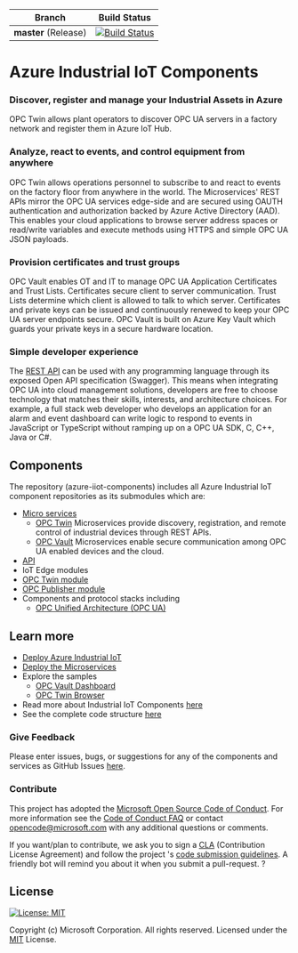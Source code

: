 | Branch                    | Build Status                                                 |
| ------------------------- | ------------------------------------------------------------ |
| **master** (Release)      | [![Build Status](https://msazure.visualstudio.com/One/_apis/build/status/Custom/Azure_IOT/Industrial/Components/ci-azure-iiot-components?branchName=master)](https://msazure.visualstudio.com/One/_build/latest?definitionId=33971&branchName=master) |


# Azure Industrial IoT Components

### Discover, register and manage your Industrial Assets in Azure

OPC Twin allows plant operators to discover OPC UA servers in a factory network and register them in Azure IoT Hub.  

### Analyze, react to events, and control equipment from anywhere

OPC Twin allows operations personnel to subscribe to and react to events on the factory floor from anywhere in the world. The Microservices' REST APIs mirror the OPC UA services edge-side and are secured using OAUTH authentication and authorization backed by Azure Active Directory (AAD).  This enables your cloud applications to browse server address spaces or read/write variables and execute methods using HTTPS and simple OPC UA JSON payloads.  

### Provision certificates and trust groups

OPC Vault enables OT and IT to manage OPC UA Application Certificates and Trust Lists.  Certificates secure client to server communication. Trust Lists determine which client is allowed to talk to which server.  Certificates and private keys can be issued and continuously renewed to keep your OPC UA server endpoints secure.  OPC Vault  is built on Azure Key Vault which guards your private keys in a secure hardware location.

### Simple developer experience

The [REST API](docs/api/readme.md) can be used with any programming language through its exposed Open API specification (Swagger). This means when integrating OPC UA into cloud management solutions, developers are free to choose technology that matches their skills, interests, and architecture choices.  For example, a full stack web developer who develops an application for an alarm and event dashboard can write logic to respond to events in JavaScript or TypeScript without ramping up on a OPC UA SDK, C, C++, Java or C#.

## Components

The repository (azure-iiot-components) includes all Azure Industrial IoT component repositories as its submodules which are:

-  [Micro services](https://github.com/Azure/azure-iiot-services)
   - [OPC  Twin](docs/twin/readme.md) Microservices provide discovery, registration, and remote control of industrial devices through REST APIs.  
   - [OPC Vault](https://github.com/Azure/azure-iiot-opc-vault-service) Microservices enable secure communication among OPC UA enabled devices and the cloud. 
- [API](docs/api/readme.md)
-  IoT Edge modules
  - [OPC Twin module](docs/twin/module/module.md)
  - [OPC Publisher module](https://github.com/Azure/iot-edge-opc-publisher)
- Components and protocol stacks including
  - [OPC Unified Architecture (OPC UA)](https://github.com/Azure/azure-iiot-opc-ua)

## Learn more 

* [Deploy Azure Industrial IoT](docs/readme.md)
* [Deploy the Microservices](docs/howto-deploy-microservices.md)
* Explore the samples
  * [OPC Vault Dashboard](https://github.com/Azure/azure-iiot-opc-vault-service/tree/master/app)
  * [OPC Twin Browser](https://github.com/Azure/azure-iiot-opc-twin-webui)
* Read more about Industrial IoT Components [here](docs/industrial-iot-components.md)
* See the complete code structure [here](docs/code-structure)

### Give Feedback

Please enter issues, bugs, or suggestions for any of the components and services as GitHub Issues [here](https://github.com/Azure/azure-iiot-components/issues).

### Contribute

This project has adopted the [Microsoft Open Source Code of Conduct](https://opensource.microsoft.com/codeofconduct).  For more information see the [Code of Conduct FAQ](https://opensource.microsoft.com/codeofconduct/faq) or contact [opencode@microsoft.com](mailto:opencode@microsoft.com) with any additional questions or comments.

If you want/plan to contribute, we ask you to sign a [CLA](https://cla.microsoft.com/) (Contribution License Agreement) and follow the project 's [code submission guidelines](docs/contributing.md). A friendly bot will remind you about it when you submit a pull-request. ? 

## License

[![License: MIT](https://img.shields.io/badge/License-MIT-yellow.svg)](https://opensource.org/licenses/MIT)

Copyright (c) Microsoft Corporation. All rights reserved.
Licensed under the [MIT](LICENSE) License.  
